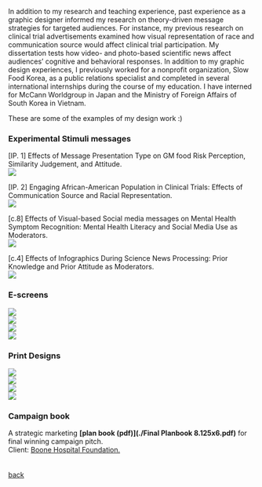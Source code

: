 In addition to my research and teaching experience, past experience as a graphic designer informed my research on theory-driven message strategies for targeted audiences. For instance, my previous research on clinical trial advertisements examined how visual representation of race and communication source would affect clinical trial participation. My dissertation tests how video- and photo-based scientific news affect audiences’ cognitive and behavioral responses. In addition to my graphic design experiences, I previously worked for a nonprofit organization, Slow Food Korea, as a public relations specialist and completed in several international internships during the course of my education. I have interned for McCann Worldgroup in Japan and the Ministry of Foreign Affairs of South Korea in Vietnam. 


These are some of the examples of my design work :)

### Experimental Stimuli messages <br>
[IP. 1] Effects of Message Presentation Type on GM food Risk Perception, Similarity Judgement, and Attitude. <br>
<img src="namyeon.github.io/stim1.png"> <br>

[IP. 2] Engaging African-American Population in Clinical Trials: Effects of Communication Source and Racial Representation. <br>
<img src="namyeon.github.io/stim2.png"> <br>

[c.8] Effects of Visual-based Social media messages on Mental Health Symptom Recognition: Mental Health Literacy and Social Media Use as Moderators.<br>
<img src="namyeon.github.io/stim4.png"> <br>

[c.4] Effects of Infographics During Science News Processing: Prior Knowledge and Prior Attitude as Moderators.<br>
<img src="namyeon.github.io/stim3.png"> <br>


### E-screens<br>
<img src="namyeon.github.io/10.png"> <br>
<img src="namyeon.github.io/9.png"> <br> 
<img src="namyeon.github.io/1.png"> <br>
<img src="namyeon.github.io/2.png">
<br>

### Print Designs<br>
<img src="namyeon.github.io/7.png"> <br>
<img src="namyeon.github.io/4.5.png"> <br>
<img src="namyeon.github.io/3.png"> <br>
<img src="namyeon.github.io/5.png"> <br>

### Campaign book <br>  
A strategic marketing **[plan book (pdf)](./Final Planbook 8.125x6.pdf)** for final winning campaign pitch. <br>
Client: <a href="https://www.boone.org/foundation" target="_blank">Boone Hospital Foundation.</a> 
<br>
<br>
<br>
[back](./)
<br>
<br>
<br>
<br>
<br>
<br>
<br>
<br>

